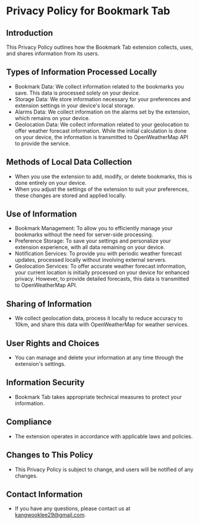 # Privacy Policy for Bookmark Tab

## Introduction
This Privacy Policy outlines how the Bookmark Tab extension collects, uses, and shares information from its users.

## Types of Information Processed Locally
- Bookmark Data: We collect information related to the bookmarks you save. This data is processed solely on your device.
- Storage Data: We store information necessary for your preferences and extension settings in your device's local storage.
- Alarms Data: We collect information on the alarms set by the extension, which remains on your device.
- Geolocation Data: We collect information related to your geolocation to offer weather forecast information. While the initial calculation is done on your device, the information is transmitted to OpenWeatherMap API to provide the service.

## Methods of Local Data Collection
- When you use the extension to add, modify, or delete bookmarks, this is done entirely on your device.
- When you adjust the settings of the extension to suit your preferences, these changes are stored and applied locally.

## Use of Information
- Bookmark Management: To allow you to efficiently manage your bookmarks without the need for server-side processing.
- Preference Storage: To save your settings and personalize your extension experience, with all data remaining on your device.
- Notification Services: To provide you with periodic weather forecast updates, processed locally without involving external servers.
- Geolocation Services: To offer accurate weather forecast information, your current location is initially processed on your device for enhanced privacy. However, to provide detailed forecasts, this data is transmitted to OpenWeatherMap API.

## Sharing of Information
- We collect geolocation data, process it locally to reduce accuracy to 10km, and share this data with OpenWeatherMap for weather services.

## User Rights and Choices
- You can manage and delete your information at any time through the extension's settings.

## Information Security
- Bookmark Tab takes appropriate technical measures to protect your information.

## Compliance
- The extension operates in accordance with applicable laws and policies.

## Changes to This Policy
- This Privacy Policy is subject to change, and users will be notified of any changes.

## Contact Information
- If you have any questions, please contact us at [kangwooklee29@gmail.com](mailto:kangwooklee29@gmail.com).
